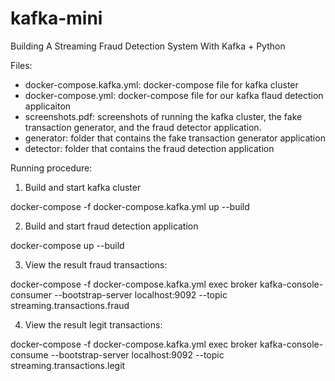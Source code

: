 # kafka-mini
Building A Streaming Fraud Detection System With Kafka + Python

Files:
- docker-compose.kafka.yml: docker-compose file for kafka cluster
- docker-compose.yml: docker-compose file for our kafka flaud detection applicaiton
- screenshots.pdf: screenshots of running the kafka cluster, the fake transaction generator, and the fraud detector application. 
- generator: folder that contains the fake transaction generator application
- detector: folder that contains the fraud detection application

Running procedure:
1. Build and start kafka cluster

docker-compose -f docker-compose.kafka.yml up --build

2. Build and start fraud detection application

docker-compose up --build

3. View the result fraud transactions:

docker-compose -f docker-compose.kafka.yml exec broker kafka-console-consumer --bootstrap-server localhost:9092 --topic streaming.transactions.fraud

4. View the result legit transactions:

docker-compose -f docker-compose.kafka.yml exec broker kafka-console-consume --bootstrap-server localhost:9092 --topic streaming.transactions.legit
